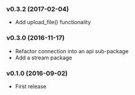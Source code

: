 ### v0.3.2 (2017-02-04)

  * Add upload_file() functionality

### v0.3.0 (2016-11-17)

  * Refactor connection into an api sub-package
  * Add a stream package
  
### v0.1.0 (2016-09-02)

  * First release